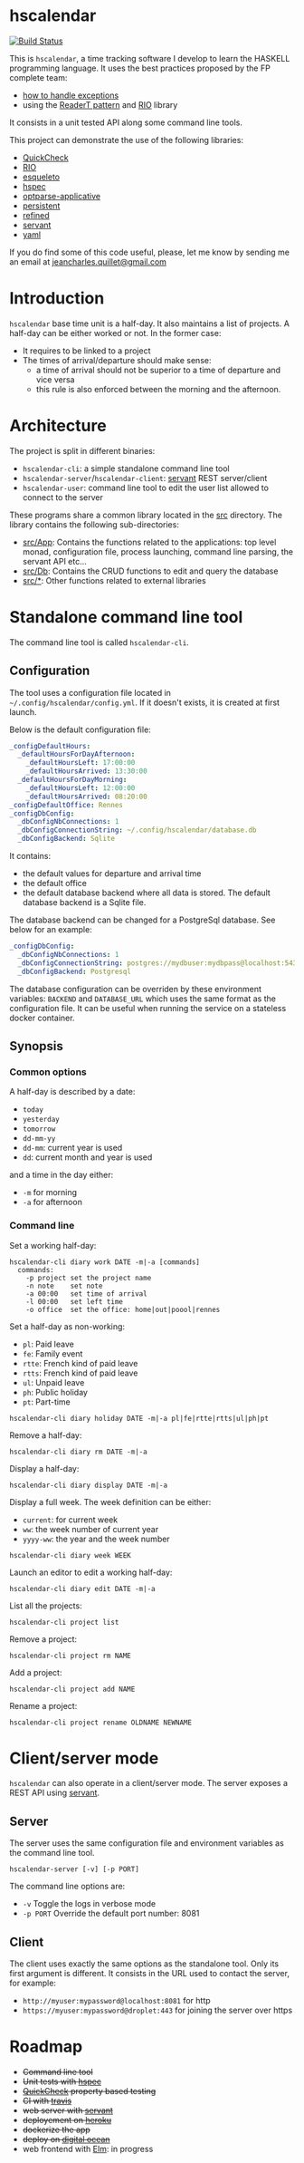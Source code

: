 # hscalendar

[![Build Status][status-png]][status]

This is `hscalendar`, a time tracking software I develop to learn the HASKELL
programming language. It uses the best practices proposed by the FP complete
team:

- [how to handle exceptions][exceptions]
- using the [ReaderT pattern][readert] and [RIO][rio] library

It consists in a unit tested API along some command line tools.

This project can demonstrate the use of the following libraries:
- [QuickCheck][quickcheck]
- [RIO][rio]
- [esqueleto][esqueleto]
- [hspec][hspec]
- [optparse-applicative][optparse-applicative]
- [persistent][persistent]
- [refined][refined]
- [servant][servant]
- [yaml][yaml]

If you do find some of this code useful, please, let me know by sending me an
email at jeancharles.quillet@gmail.com

# Introduction

`hscalendar` base time unit is a half-day. It also maintains a list of projects.
A half-day can be either worked or not. In the former case:
- It requires to be linked to a project
- The times of arrival/departure should make sense:
    - a time of arrival should not be superior to a time of departure and vice
      versa
    - this rule is also enforced between the morning and the afternoon.

# Architecture

The project is split in different binaries:
- `hscalendar-cli`: a simple standalone command line tool
- `hscalendar-server`/`hscalendar-client`: [servant][servant] REST server/client
- `hscalendar-user`: command line tool to edit the user list allowed to connect
  to the server

These programs share a common library located in the [src](src) directory.
The library contains the following sub-directories:
- [src/App](src/App): Contains the functions related to the applications: top
  level monad, configuration file, process launching, command line parsing, the
  servant API etc...
- [src/Db](src/Db): Contains the CRUD functions to edit and query the database
- [src/*](src/): Other functions related to external libraries

# Standalone command line tool

The command line tool is called `hscalendar-cli`.

## Configuration

The tool uses a configuration file located in
`~/.config/hscalendar/config.yml`. If it doesn't exists, it is created at first
launch.

Below is the default configuration file:
```yaml
_configDefaultHours:
  _defaultHoursForDayAfternoon:
    _defaultHoursLeft: 17:00:00
    _defaultHoursArrived: 13:30:00
  _defaultHoursForDayMorning:
    _defaultHoursLeft: 12:00:00
    _defaultHoursArrived: 08:20:00
_configDefaultOffice: Rennes
_configDbConfig:
  _dbConfigNbConnections: 1
  _dbConfigConnectionString: ~/.config/hscalendar/database.db
  _dbConfigBackend: Sqlite
```

It contains:
- the default values for departure and arrival time
- the default office
- the default database backend where all data is stored. The default database
  backend is a Sqlite file.

The database backend can be changed for a PostgreSql database. See below for an
example:

```yaml
_configDbConfig:
  _dbConfigNbConnections: 1
  _dbConfigConnectionString: postgres://mydbuser:mydbpass@localhost:5432/mydb
  _dbConfigBackend: Postgresql
```

The database configuration can be overriden by these environment variables:
`BACKEND` and `DATABASE_URL` which uses the same format as the configuration
file. It can be useful when running the service on a stateless docker
container.

## Synopsis

### Common options

A half-day is described by a date:
- `today`
- `yesterday`
- `tomorrow`
- `dd-mm-yy`
- `dd-mm`: current year is used
- `dd`: current month and year is used

and a time in the day either:
- `-m` for morning
- `-a` for afternoon

### Command line

Set a working half-day:
```
hscalendar-cli diary work DATE -m|-a [commands]
  commands:
    -p project set the project name
    -n note    set note
    -a 00:00   set time of arrival
    -l 00:00   set left time
    -o office  set the office: home|out|poool|rennes
```

Set a half-day as non-working:
- `pl`: Paid leave
- `fe`: Family event
- `rtte`: French kind of paid leave
- `rtts`: French kind of paid leave
- `ul`: Unpaid leave
- `ph`: Public holiday
- `pt`: Part-time
```
hscalendar-cli diary holiday DATE -m|-a pl|fe|rtte|rtts|ul|ph|pt
```

Remove a half-day:
```
hscalendar-cli diary rm DATE -m|-a
```

Display a half-day:
```
hscalendar-cli diary display DATE -m|-a
```

Display a full week. The week definition can be either:
- `current`: for current week
- `ww`: the week number of current year
- `yyyy-ww`: the year and the week number
```
hscalendar-cli diary week WEEK
```

Launch an editor to edit a working half-day:
```
hscalendar-cli diary edit DATE -m|-a
```

List all the projects:
```
hscalendar-cli project list
```

Remove a project:
```
hscalendar-cli project rm NAME
```

Add a project:
```
hscalendar-cli project add NAME
```

Rename a project:
```
hscalendar-cli project rename OLDNAME NEWNAME
```

# Client/server mode

`hscalendar` can also operate in a client/server mode. The server exposes a
REST API using [servant](servant).

## Server

The server uses the same configuration file and environment variables as the
command line tool.

`hscalendar-server [-v] [-p PORT]`

The command line options are:
- `-v` Toggle the logs in verbose mode
- `-p PORT` Override the default port number: 8081

## Client

The client uses exactly the same options as the standalone tool. Only its first
argument is different. It consists in the URL used to contact the server, for
example:
- `http://myuser:mypassword@localhost:8081` for http
- `https://myuser:mypassword@droplet:443` for joining the server over https

# Roadmap

- ~~Command line tool~~
- ~~Unit tests with [hspec][hspec]~~
- ~~[QuickCheck][quickcheck] property based testing~~
- ~~CI with [travis][status]~~
- ~~web server with [servant][servant]~~
- ~~deployement on [heroku][heroku]~~
- ~~dockerize the app~~
- ~~deploy on [digital ocean][digitalocean]~~
- web frontend with [Elm][elm]: in progress


[digitalocean]: https://www.digitalocean.com/
[elm]: https://elm-lang.org/
[esqueleto]: https://github.com/bitemyapp/esqueleto
[exceptions]: https://www.fpcomplete.com/blog/2016/11/exceptions-best-practices-haskell
[haskell-gi]: https://github.com/haskell-gi/haskell-gi
[heroku]: https://www.heroku.com/
[hspec]: https://github.com/hspec/hspec
[optparse-applicative]: https://github.com/pcapriotti/optparse-applicative
[persistent]: https://github.com/yesodweb/persistent
[quickcheck]: https://github.com/nick8325/quickcheck
[readert]: https://www.fpcomplete.com/blog/2017/06/readert-design-pattern
[refined]: https://github.com/nikita-volkov/refined
[rio]: https://github.com/commercialhaskell/rio
[servant]: https://github.com/haskell-servant/servant
[status-png]: https://travis-ci.org/jecaro/hscalendar.svg?branch=master
[status]: https://travis-ci.org/jecaro/hscalendar?branch=master
[yaml]: https://github.com/snoyberg/yaml

